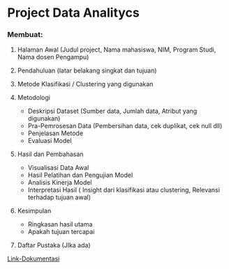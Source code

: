 # Project Data Analitycs

### **Membuat**:

1. Halaman Awal (Judul project, Nama mahasiswa, NIM, Program Studi, Nama dosen Pengampu)
   
2. Pendahuluan (latar belakang singkat dan tujuan)

3.  Metode Klasifikasi / Clustering yang digunakan

4.  Metodologi 
    -   Deskripsi Dataset (Sumber data, Jumlah data, Atribut yang digunakan)
    -   Pra-Pemrosesan Data (Pembersihan data, cek duplikat, cek null dll)
    -   Penjelasan Metode
    -   Evaluasi Model

5. Hasil dan Pembahasan 
    -  Visualisasi Data Awal
    -  Hasil Pelatihan dan Pengujian Model
    -  Analisis Kinerja Model
    -  Interpretasi Hasil ( Insight dari klasifikasi atau clustering, Relevansi terhadap tujuan awal)

6.  Kesimpulan
    -  Ringkasan hasil utama
    - Apakah tujuan tercapai

7. Daftar Pustaka (JIka ada)

[Link-Dokumentasi](https://docs.google.com/document/d/1rAPjnphvkZ8ycAJWDo3V_sV43SSlH2aouR7yv446Mf0/edit?usp=sharing)
